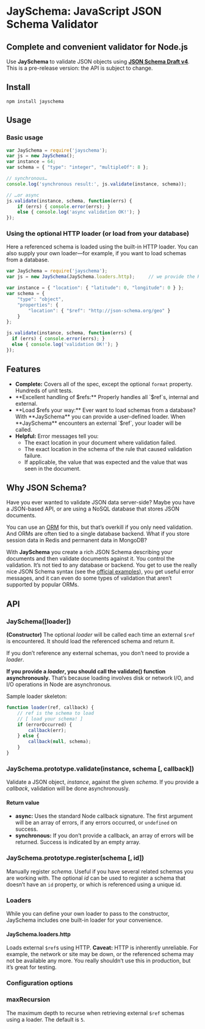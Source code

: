 # JaySchema: JavaScript JSON Schema Validator

## Complete and convenient validator for Node.js

Use **JaySchema** to validate JSON objects using [**JSON Schema Draft v4**](http://json-schema.org/documentation.html). This is a pre-release version: the API is subject to change.

## Install

    npm install jayschema

## Usage

### Basic usage

```js
var JaySchema = require('jayschema');
var js = new JaySchema();
var instance = 64;
var schema = { "type": "integer", "multipleOf": 8 };

// synchronous…
console.log('synchronous result:', js.validate(instance, schema));

// …or async
js.validate(instance, schema, function(errs) {
    if (errs) { console.error(errs); }
    else { console.log('async validation OK!'); }
});
```
### Using the optional HTTP loader (or load from your database)

Here a referenced schema is loaded using the built-in HTTP loader. You can also supply your own loader—for example, if you want to load schemas from a database.

```js
var JaySchema = require('jayschema');
var js = new JaySchema(JaySchema.loaders.http);     // we provide the HTTP loader here

var instance = { "location": { "latitude": 0, "longitude": 0 } };
var schema = {
    "type": "object",
    "properties": {
        "location": { "$ref": "http://json-schema.org/geo" }
    }
};

js.validate(instance, schema, function(errs) {
  if (errs) { console.error(errs); }
  else { console.log('validation OK!'); }
});
```

## Features

* **Complete:** Covers all of the spec, except the optional `format` property. Hundreds of unit tests.
* **Excellent handling of $refs:** Properly handles all `$ref`s, internal and external.
* **Load $refs your way:** Ever want to load schemas from a database? With **JaySchema** you can provide a user-defined loader. When **JaySchema** encounters an external `$ref`, your loader will be called.
* **Helpful:** Error messages tell you:
	* The exact location in your document where validation failed.
	* The exact location in the schema of the rule that caused validation failure.
	* If applicable, the value that was expected and the value that was seen in the document.

## Why JSON Schema?

Have you ever wanted to validate JSON data server-side? Maybe you have a JSON-based API, or are using a NoSQL database that stores JSON documents.

You can use an [ORM](https://npmjs.org/browse/keyword/orm) for this, but that’s overkill if you only need validation. And ORMs are often tied to a single database backend. What if you store session data in Redis and permanent data in MongoDB?

With **JaySchema** you create a rich JSON Schema describing your documents and then validate documents against it. You control the validation. It’s not tied to any database or backend. You get to use the really nice JSON Schema syntax (see the [official examples](http://json-schema.org/examples.html)), you get useful error messages, and it can even do some types of validation that aren’t supported by popular ORMs.

## API

### JaySchema([loader])

**(Constructor)** The optional *loader* will be called each time an external `$ref` is encountered. It should load the referenced schema and return it.

If you don’t reference any external schemas, you don’t need to provide a *loader*.

**If you provide a *loader*, you should call the validate() function asynchronously.** That’s because loading involves disk or network I/O, and I/O operations in Node are asynchronous.

Sample loader skeleton:

```js
function loader(ref, callback) {
    // ref is the schema to load
    // [ load your schema! ]
    if (errorOccurred) {
        callback(err);
    } else {      
        callback(null, schema);
    }
}
```

### JaySchema.prototype.validate(instance, schema [, callback])

Validate a JSON object, *instance*, against the given *schema*. If you provide a *callback*, validation will be done asynchronously.

#### Return value

* **async:** Uses the standard Node callback signature. The first argument will be an array of errors, if any errors occurred, or `undefined` on success.
* **synchronous:** If you don’t provide a callback, an array of errors will be returned. Success is indicated by an empty array.

### JaySchema.prototype.register(schema [, id])

Manually register *schema*. Useful if you have several related schemas you are working with. The optional *id* can be used to register a schema that doesn’t have an `id` property, or which is referenced using a unique id.

### Loaders

While you can define your own loader to pass to the constructor, JaySchema includes one built-in loader for your convenience.

#### JaySchema.loaders.http

Loads external `$ref`s using HTTP. **Caveat:** HTTP is inherently unreliable. For example, the network or site may be down, or the referenced schema may not be available any more. You really shouldn’t use this in production, but it’s great for testing.

### Configuration options

### maxRecursion

The maximum depth to recurse when retrieving external `$ref` schemas using a loader. The default is `5`.
